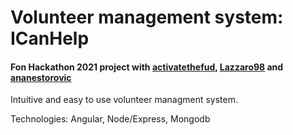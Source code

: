 # Volunteer management system: ICanHelp
####  Fon Hackathon 2021 project with <a href="https://github.com/activatethefud">activatethefud</a>, <a href="https://github.com/Lazzaro98">Lazzaro98</a> and <a href="https://github.com/ananestorovic">ananestorovic</a>

Intuitive and easy to use volunteer managment system.

Technologies: Angular, Node/Express, Mongodb
